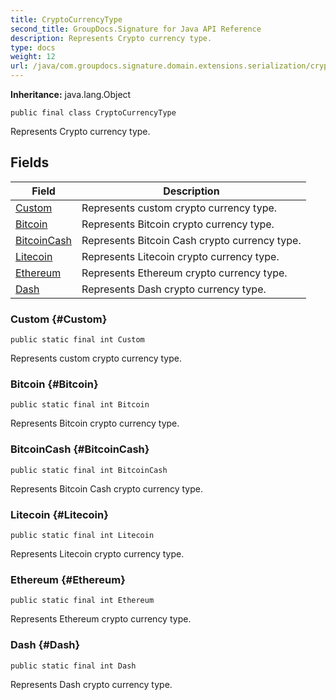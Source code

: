 ```yaml
---
title: CryptoCurrencyType
second_title: GroupDocs.Signature for Java API Reference
description: Represents Crypto currency type.
type: docs
weight: 12
url: /java/com.groupdocs.signature.domain.extensions.serialization/cryptocurrencytype/
---
```

**Inheritance:**
java.lang.Object
```
public final class CryptoCurrencyType
```

Represents Crypto currency type.
## Fields

| Field | Description |
| --- | --- |
| [Custom](#Custom) | Represents custom crypto currency type. |
| [Bitcoin](#Bitcoin) | Represents Bitcoin crypto currency type. |
| [BitcoinCash](#BitcoinCash) | Represents Bitcoin Cash crypto currency type. |
| [Litecoin](#Litecoin) | Represents Litecoin crypto currency type. |
| [Ethereum](#Ethereum) | Represents Ethereum crypto currency type. |
| [Dash](#Dash) | Represents Dash crypto currency type. |
### Custom {#Custom}
```
public static final int Custom
```


Represents custom crypto currency type.

### Bitcoin {#Bitcoin}
```
public static final int Bitcoin
```


Represents Bitcoin crypto currency type.

### BitcoinCash {#BitcoinCash}
```
public static final int BitcoinCash
```


Represents Bitcoin Cash crypto currency type.

### Litecoin {#Litecoin}
```
public static final int Litecoin
```


Represents Litecoin crypto currency type.

### Ethereum {#Ethereum}
```
public static final int Ethereum
```


Represents Ethereum crypto currency type.

### Dash {#Dash}
```
public static final int Dash
```


Represents Dash crypto currency type.

